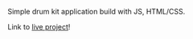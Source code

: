 Simple drum kit application build with JS, HTML/CSS.

Link to [live project](https://dibbles-drum-kit.s3.amazonaws.com/index.html)!